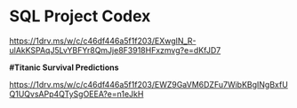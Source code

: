 # SQL Project Codex

https://1drv.ms/w/c/c46df446a5f1f203/EXwgIN_R-ulAkKSPAqJ5LvYBFYr8QmJje8F3918HFxzmvg?e=dKfJD7

**#Titanic Survival Predictions**


https://1drv.ms/w/c/c46df446a5f1f203/EWZ9GaVM6DZFu7WibKBgINgBxfUQ1UQvsAPp4QTySgOEEA?e=n1eJkH
